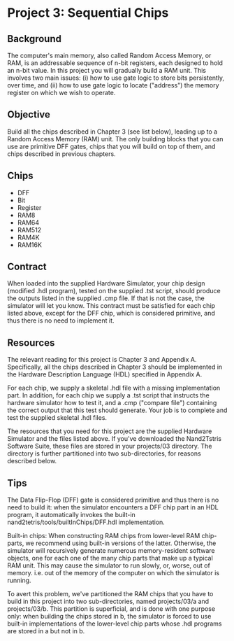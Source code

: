 # Project 3: Sequential Chips

## Background

The computer's main memory, also called Random Access Memory, or RAM, is an addressable sequence of n-bit registers, each designed to hold an n-bit value. In this project you will gradually build a RAM unit. This involves two main issues: (i) how to use gate logic to store bits persistently, over time, and (ii) how to use gate logic to locate ("address") the memory register on which we wish to operate.

## Objective

Build all the chips described in Chapter 3 (see list below), leading up to a Random Access Memory (RAM) unit. The only building blocks that you can use are primitive DFF gates, chips that you will build on top of them, and chips described in previous chapters.

## Chips

* DFF
* Bit
* Register
* RAM8
* RAM64
* RAM512
* RAM4K
* RAM16K

## Contract

When loaded into the supplied Hardware Simulator, your chip design (modified .hdl program), tested on the supplied .tst script, should produce the outputs listed in the supplied .cmp file. If that is not the case, the simulator will let you know. This contract must be satisfied for each chip listed above, except for the DFF chip, which is considered primitive, and thus there is no need to implement it.

## Resources

The relevant reading for this project is Chapter 3 and Appendix A. Specifically, all the chips described in Chapter 3 should be implemented in the Hardware Description Language (HDL) specified in Appendix A.

For each chip, we supply a skeletal .hdl file with a missing implementation part. In addition, for each chip we supply a .tst script that instructs the hardware simulator how to test it, and a .cmp ("compare file") containing the correct output that this test should generate. Your job is to complete and test the supplied skeletal .hdl files.

The resources that you need for this project are the supplied Hardware Simulator and the files listed above. If you've downloaded the Nand2Tstris Software Suite, these files are stored in your projects/03 directory. The directory is further partitioned into two sub-directories, for reasons described below.

## Tips

The Data Flip-Flop (DFF) gate is considered primitive and thus there is no need to build it: when the simulator encounters a DFF chip part in an HDL program, it automatically invokes the built-in nand2tetris/tools/builtInChips/DFF.hdl implementation.

Built-in chips: When constructing RAM chips from lower-level RAM chip-parts, we recommend using built-in versions of the latter. Otherwise, the simulator will recursively generate numerous memory-resident software objects, one for each one of the many chip parts that make up a typical RAM unit. This may cause the simulator to run slowly, or, worse, out of memory. i.e. out of the memory of the computer on which the simulator is running.

To avert this problem, we've partitioned the RAM chips that you have to build in this project into two sub-directories, named projects/03/a and projects/03/b. This partition is superficial, and is done with one purpose only: when building the chips stored in b, the simulator is forced to use built-in implementations of the lower-level chip parts whose .hdl programs are stored in a but not in b.
